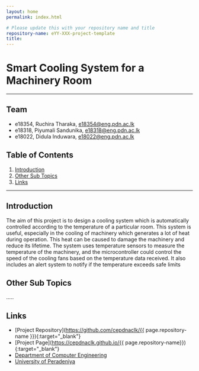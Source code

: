 ```yaml
---
layout: home
permalink: index.html

# Please update this with your repository name and title
repository-name: eYY-XXX-project-template
title:
---
```


[comment]: # "This is the standard layout for the project, but you can clean this and use your own template"

# Smart Cooling System for a Machinery Room

---

## Team
-  e18354, Ruchira Tharaka, [e18354@eng.pdn.ac.lk](mailto:name@email.com)
-  e18318, Piyumali Sandunika, [e18318@eng.pdn.ac.lk](mailto:name@email.com)
-  e18022, Didula Induwara, [e18022@eng.pdn.ac.lk](mailto:name@email.com)

## Table of Contents
1. [Introduction](#introduction)
2. [Other Sub Topics](#other-sub-topics)
3. [Links](#links)

---

## Introduction

 The aim of this project is to design a cooling system which is automatically controlled according to the temperature of a particular room. This system is useful, especially in the cooling of machinery which generates a lot of heat during operation. This heat can be caused to damage the machinery and reduce its lifetime. The system uses temperature sensors to measure the temperature of the machinery, and the microcontroller could control the speed of the cooling fans based on the temperature data received. It also includes an alert system to notify if the temperature exceeds safe limits
## Other Sub Topics

.....

## Links

- [Project Repository](https://github.com/cepdnaclk/{{ page.repository-name }}){:target="_blank"}
- [Project Page](https://cepdnaclk.github.io/{{ page.repository-name}}){:target="_blank"}
- [Department of Computer Engineering](http://www.ce.pdn.ac.lk/)
- [University of Peradeniya](https://eng.pdn.ac.lk/)


[//]: # (Please refer this to learn more about Markdown syntax)
[//]: # (https://github.com/adam-p/markdown-here/wiki/Markdown-Cheatsheet)

